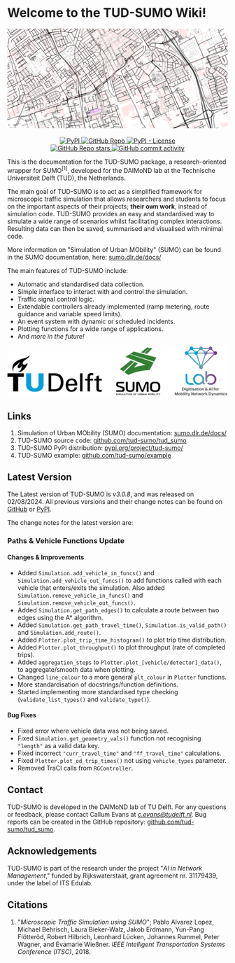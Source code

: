# Welcome to the TUD-SUMO Wiki!
<p align="center">
  <img src="img/header.png"/>
  <br><br>
  <a href="https://pypi.org/project/tud-sumo/">
    <img alt="PyPI" src="https://img.shields.io/pypi/v/tud-sumo?style=for-the-badge&logo=pypi&logoColor=%23FFFFFF&color=%2300A6D6"/>
  </a>
  <a href="https://github.com/tud-sumo/tud_sumo">
    <img alt="GitHub Repo" src="https://img.shields.io/badge/GitHub-%2338A6D6?style=for-the-badge&logo=github&link=https%3A%2F%2Fgithub.com%2Ftud-sumo%2Ftud_sumo"/>
  </a>
  <a href="https://github.com/tud-sumo/tud_sumo/blob/main/LICENSE">
      <img alt="PyPI - License" src="https://img.shields.io/pypi/l/tud-sumo?style=for-the-badge&color=%2300A6D6">
  </a>
  <br>
  <a href="https://github.com/tud-sumo/tud_sumo">
    <img alt="GitHub Repo stars" src="https://img.shields.io/github/stars/tud-sumo/tud_sumo?style=for-the-badge&logo=github&color=%2300A6D6"/>
  </a>
  <a href="https://github.com/tud-sumo/tud_sumo">
    <img alt="GitHub commit activity" src="https://img.shields.io/github/commit-activity/m/tud-sumo/tud_sumo?style=for-the-badge&logo=github&label=Commits&color=%2300A6D6"/>
  </a>
</p>

This is the documentation for the TUD-SUMO package, a research-oriented wrapper for SUMO<sup>[1]</sup>, developed for the DAIMoND lab at the Technische Universiteit Delft (TUD), the Netherlands.

The main goal of TUD-SUMO is to act as a simplified framework for microscopic traffic simulation that allows researchers and students to focus on the important aspects of their projects; <b>their own work</b>, instead of simulation code. TUD-SUMO provides an easy and standardised way to simulate a wide range of scenarios whilst facilitating complex interactions. Resulting data can then be saved, summarised and visualised with minimal code.

More information on "Simulation of Urban MObility" (SUMO) can be found in the SUMO documentation, here: [sumo.dlr.de/docs/](https://sumo.dlr.de/docs/)

The main features of TUD-SUMO include:

  - Automatic and standardised data collection.
  - Simple interface to interact with and control the simulation.
  - Traffic signal control logic.
  - Extendable controllers already implemented (ramp metering, route guidance and variable speed limits).
  - An event system with dynamic or scheduled incidents.
  - Plotting functions for a wide range of applications.
  - And <i>more in the future!</i>

![logos](img/logos.png)

## Links

1. Simulation of Urban MObility (SUMO) documentation: [sumo.dlr.de/docs/](https://sumo.dlr.de/docs/)
2. TUD-SUMO source code: [github.com/tud-sumo/tud_sumo](https://github.com/tud-sumo/tud_sumo/)
3. TUD-SUMO PyPI distribution: [pypi.org/project/tud-sumo/](https://pypi.org/project/tud-sumo/)
4. TUD-SUMO example: [github.com/tud-sumo/example](https://github.com/tud-sumo/example)

## Latest Version

The Latest version of TUD-SUMO is <i>v3.0.8</i>, and was released on 02/08/2024. All previous versions and their change notes can be found on [GitHub](https://github.com/tud-sumo/tud_sumo/releases) or [PyPI](https://pypi.org/project/tud-sumo/#history).

The change notes for the latest version are:

### Paths & Vehicle Functions Update

#### Changes & Improvements

  - Added `Simulation.add_vehicle_in_funcs()` and `Simulation.add_vehicle_out_funcs()` to add functions called with each vehicle that enters/exits the simulation. Also added `Simulation.remove_vehicle_in_funcs()` and `Simulation.remove_vehicle_out_funcs()`.
  - Added `Simulation.get_path_edges()` to calculate a route between two edges using the A* algorithm.
  - Added `Simulation.get_path_travel_time()`, `Simulation.is_valid_path()` and `Simulation.add_route()`.
  - Added `Plotter.plot_trip_time_histogram()` to plot trip time distribution.
  - Added `Plotter.plot_throughput()` to plot throughput (rate of completed trips).
  - Added `aggregation_steps` to `Plotter.plot_[vehicle/detector]_data()`, to aggregate/smooth data when plotting.
  - Changed `line_colour` to a more general `plt_colour` in `Plotter` functions.
  - More standardisation of docstrings/function definitions.
  - Started implementing more standardised type checking (`validate_list_types()` and `validate_type()`).

#### Bug Fixes

  - Fixed error where vehicle data was not being saved.
  - Fixed `Simulation.get_geometry_vals()` function not recognising `"length"` as a valid data key.
  - Fixed incorrect `"curr_travel_time"` and `"ff_travel_time"` calculations.
  - Fixed `Plotter.plot_od_trip_times()` not using `vehicle_types` parameter.
  - Removed TraCI calls from `RGController`.

## Contact

TUD-SUMO is developed in the DAIMoND lab of TU Delft. For any questions or feedback, please contact Callum Evans at <span class="highlight"><i>c.evans@tudelft.nl</i></span>. Bug reports can be created in the GitHub repository: [github.com/tud-sumo/tud_sumo](https://github.com/tud-sumo/tud_sumo/).

## Acknowledgements

TUD-SUMO is part of the research under the project "<i>AI in Network Management</i>," funded by Rijkswaterstaat, grant agreement nr. 31179439, under the label of ITS Edulab.

## Citations

  1. "<i>Microscopic Traffic Simulation using SUMO</i>"; Pablo Alvarez Lopez, Michael Behrisch, Laura Bieker-Walz, Jakob Erdmann, Yun-Pang Flötteröd, Robert Hilbrich, Leonhard Lücken, Johannes Rummel, Peter Wagner, and Evamarie Wießner. <i>IEEE Intelligent Transportation Systems Conference (ITSC)</i>, 2018.